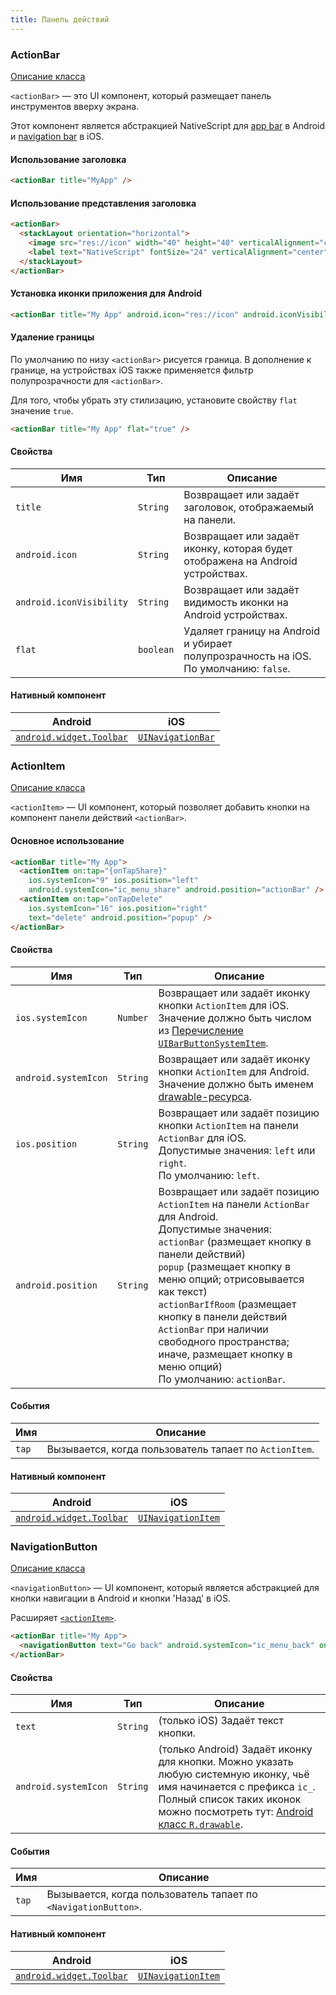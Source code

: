 ```yaml
---
title: Панель действий
---
```


### ActionBar

<div class="nsref"><a title="Документация NativeScript" href="https://docs.nativescript.org/api-reference/classes/_ui_action_bar_.actionbar">Описание класса</a></div>

`<actionBar>` — это UI компонент, который размещает панель инструментов вверху экрана. 

Этот компонент является абстракцией NativeScript для [app bar](https://developer.android.com/training/appbar/) в Android и [navigation bar](https://developer.apple.com/design/human-interface-guidelines/ios/bars/navigation-bars/) в iOS.


#### Использование заголовка

```html
<actionBar title="MyApp" />
```

#### Использование представления заголовка

```html
<actionBar>
  <stackLayout orientation="horizontal">
    <image src="res://icon" width="40" height="40" verticalAlignment="center" />
    <label text="NativeScript" fontSize="24" verticalAlignment="center" />
  </stackLayout>
</actionBar>
```

#### Установка иконки приложения для Android

```html
<actionBar title="My App" android.icon="res://icon" android.iconVisibility="always" />
```

#### Удаление границы

По умолчанию по низу `<actionBar>` рисуется граница. В дополнение к границе, на устройствах iOS также применяется фильтр полупрозрачности для `<actionBar>`.

Для того, чтобы убрать эту стилизацию, установите свойству `flat` значение `true`.

```html
<actionBar title="My App" flat="true" />
```

#### Свойства

| Имя | Тип | Описание |
|-----|-----|----------|
| `title` | `String` | Возвращает или задаёт заголовок, отображаемый на панели.
| `android.icon` | `String` | Возвращает или задаёт иконку, которая будет отображена на Android устройствах.
| `android.iconVisibility` | `String` | Возвращает или задаёт видимость иконки на Android устройствах.
| `flat` | `boolean` | Удаляет границу на Android и убирает полупрозрачность на iOS. По умолчанию: `false`.

#### Нативный компонент

| Android | iOS |
|---------|-----|
| [`android.widget.Toolbar`](https://developer.android.com/reference/android/widget/Toolbar.html)	| [`UINavigationBar`](https://developer.apple.com/documentation/uikit/uinavigationbar)


### ActionItem

<div class="nsref"><a title="Документация NativeScript" href="https://docs.nativescript.org/api-reference/classes/_ui_action_bar_.actionitem">Описание класса</a></div>

`<actionItem>` — UI компонент, который позволяет добавить кнопки на компонент панели действий `<actionBar>`.


#### Основное использование

```html
<actionBar title="My App">
  <actionItem on:tap="{onTapShare}"
    ios.systemIcon="9" ios.position="left"
    android.systemIcon="ic_menu_share" android.position="actionBar" />
  <actionItem on:tap="onTapDelete"
    ios.systemIcon="16" ios.position="right"
    text="delete" android.position="popup" />
</actionBar>
```

#### Свойства

| Имя | Тип | Описание |
|-----|-----|----------|
| `ios.systemIcon` | `Number` | Возвращает или задаёт иконку кнопки `ActionItem` для iOS. Значение должно быть числом из [Перечисление `UIBarButtonSystemItem`](https://developer.apple.com/library/ios/documentation/UIKit/Reference/UIBarButtonItem_Class/#//apple_ref/c/tdef/UIBarButtonSystemItem).
| `android.systemIcon` | `String` | Возвращает или задаёт иконку кнопки `ActionItem` для Android. Значение должно быть именем [drawable-ресурса](http://androiddrawables.com).
| `ios.position` | `String` | Возвращает или задаёт позицию кнопки `ActionItem` на панели `ActionBar` для iOS.<br/>Допустимые значения: `left` или `right`.<br/>По умолчанию: `left`.
| `android.position` | `String` | Возвращает или задаёт позицию `ActionItem` на панели `ActionBar` для Android.<br/>Допустимые значения:<br/>`actionBar` (размещает кнопку в панели действий)<br/>`popup` (размещает кнопку в меню опций; отрисовывается как текст)<br/>`actionBarIfRoom` (размещает кнопку в панели действий `ActionBar` при наличии свободного пространства; иначе, размещает кнопку в меню опций)<br/>По умолчанию: `actionBar`.

#### События

| Имя | Описание |
|-----|----------|
| `tap`| Вызывается, когда пользователь тапает по `ActionItem`.

#### Нативный компонент

| Android | iOS |
|---------|-----|
| [`android.widget.Toolbar`](https://developer.android.com/reference/android/widget/Toolbar.html) | [`UINavigationItem`](https://developer.apple.com/documentation/uikit/uinavigationitem)


### NavigationButton

<div class="nsref"><a title="Документация NativeScript" href="https://docs.nativescript.org/api-reference/classes/_ui_action_bar_.navigationbutton">Описание класса</a></div>

`<navigationButton>` — UI компонент, который является абстракцией для кнопки навигации в Android и кнопки 'Назад' в iOS.

Расширяет [`<actionItem>`](docs#actionitem).


```html
<actionBar title="My App">
  <navigationButton text="Go back" android.systemIcon="ic_menu_back" on:tap="{goBack}" />
</actionBar>
```

#### Свойства

| Имя | Тип | Описание |
|-----|-----|----------|
| `text` | `String` | (только iOS) Задаёт текст кнопки.
| `android.systemIcon` | `String` | (только Android) Задаёт иконку для кнопки. Можно указать любую системную иконку, чьё имя начинается с префикса `ic_`.  Полный список таких иконок можно посмотреть тут: [Android класс `R.drawable`](https://developer.android.com/reference/android/R.drawable.html).

#### События

| Имя | Описание |
|-----|----------|
| `tap`| Вызывается, когда пользователь тапает по `<NavigationButton>`.

#### Нативный компонент

| Android | iOS |
|---------|-----|
| [`android.widget.Toolbar`](https://developer.android.com/reference/android/widget/Toolbar.html) | [`UINavigationItem`](https://developer.apple.com/documentation/uikit/uinavigationitem)